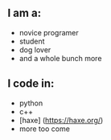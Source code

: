 ## I am a:
- novice programer
- student 
- dog lover
- and a whole bunch more 

## I code in:
- python
- c++
- [haxe] (https://haxe.org/)
- more too come 


